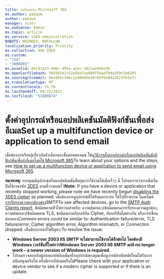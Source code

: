 ```yaml
---
title: ส่งอีเมลผ่าน Microsoft 365
ms.author: pebaum
author: pebaum
manager: scotv
ms.audience: Admin
ms.topic: article
ms.service: o365-administration
ROBOTS: NOINDEX, NOFOLLOW
localization_priority: Priority
ms.collection: Adm_O365
ms.custom:
- "154"
- "3000003"
ms.assetid: 84191e23-496c-495a-a2ec-28c5ae0d4c0b
ms.openlocfilehash: 56936541c52e56d7aa9b0f5dad7b9a359c5b6185
ms.sourcegitcommit: 8bc60ec34bc1e40685e3976576e04a2623f63a7c
ms.translationtype: MT
ms.contentlocale: th-TH
ms.lasthandoff: 04/15/2021
ms.locfileid: "51809674"
---
```

# <a name="set-up-a-multifunction-device-or-application-to-send-email"></a><span data-ttu-id="1b0a1-102">ตั้งค่าอุปกรณ์หรือแอปพลิเคชันมัลติฟังก์ชันเพื่อส่งอีเมล</span><span class="sxs-lookup"><span data-stu-id="1b0a1-102">Set up a multifunction device or application to send email</span></span>

<span data-ttu-id="1b0a1-103">เมื่อต้องการเรียนรู้เกี่ยวกับตัวเลือกและขั้นตอนของคุณ ให้ดู[วิธีการตั้งค่าอุปกรณ์หรือแอปพลิเคชันมัลติฟังก์ชันเพื่อส่งอีเมลโดยใช้ Microsoft 365](https://docs.microsoft.com/Exchange/mail-flow-best-practices/how-to-set-up-a-multifunction-device-or-application-to-send-email-using-microsoft-365-or-office-365)</span><span class="sxs-lookup"><span data-stu-id="1b0a1-103">To learn about your options and the steps, see [How to set up a multifunction device or application to send email using Microsoft 365](https://docs.microsoft.com/Exchange/mail-flow-best-practices/how-to-set-up-a-multifunction-device-or-application-to-send-email-using-microsoft-365-or-office-365).</span></span>
  
<span data-ttu-id="1b0a1-104">**หมายเหตุ:** หากคุณมีอุปกรณ์หรือแอปพลิเคชันที่หยุดการใช้งานได้เมื่อเร็วๆ นี้ โปรดทราบว่าเราเพิ่งเริ่มปิดใช้งานรหัส [3DES](https://docs.microsoft.com/microsoft-365/compliance/technical-reference-details-about-encryption) ตามที่วางแผนไว้</span><span class="sxs-lookup"><span data-stu-id="1b0a1-104">**Note:** If you have a device or application that recently stopped working, please note we have recently begun [disabling the 3DES cipher](https://docs.microsoft.com/microsoft-365/compliance/technical-reference-details-about-encryption) as planned.</span></span> <span data-ttu-id="1b0a1-105">เมื่อต้องการดูอุปกรณ์ที่ได้รับผลกระทบ ให้ไปที่รายงาน ไคลเอ็นต์ [การรับรองความถูกต้องของ](https://protection.office.com/mailflow/dashboard)SMTP</span><span class="sxs-lookup"><span data-stu-id="1b0a1-105">To see affected devices, go to the [SMTP Auth Clients report](https://protection.office.com/mailflow/dashboard).</span></span> <span data-ttu-id="1b0a1-106">ข้อผิดพลาดทั่วไปอาจคล้ายกับ: ความล้มเหลว/ข้อผิดพลาดการรับรองความถูกต้อง, ความล้มเหลว/ข้อผิดพลาด TLS, ข้อผิดพลาดอัลกอริทึม Cipher, อัลกอริทึมไม่ตรงกัน หรือการเชื่อมต่อลดลง</span><span class="sxs-lookup"><span data-stu-id="1b0a1-106">Common errors could be similar to: Authentication failure/error, TLS failure/error, Cipher algorithm error, Algorithm mismatch, or Connection dropped.</span></span> <span data-ttu-id="1b0a1-107">เมื่อต้องการแก้ไขปัญหา:</span><span class="sxs-lookup"><span data-stu-id="1b0a1-107">To resolve the issue:</span></span>

 - <span data-ttu-id="1b0a1-108">**Windows Server 2003 IIS SMTP จะไม่สามารถใช้งานได้อีกต่อไป โดยต้องมี Windows เวอร์ชันที่ใหม่กว่า**</span><span class="sxs-lookup"><span data-stu-id="1b0a1-108">**Windows Server 2003 IIS SMTP will no longer work – a newer version of Windows is required.**</span></span>  
 - <span data-ttu-id="1b0a1-109">โปรดตรวจสอบกับผู้ออกแอปพลิเคชันหรืออุปกรณ์ของคุณเพื่อดูว่ารหัสรหัสสมัยใหม่ได้รับการสนับสนุนหรือไม่ หรือมีการอัปเดตหรือไม่</span><span class="sxs-lookup"><span data-stu-id="1b0a1-109">Please check with your application or device vendor to see if a modern cipher is supported or if there is an update.</span></span>
